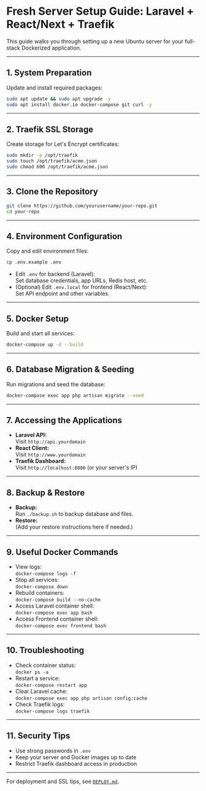 # Fresh Server Setup Guide: Laravel + React/Next + Traefik

This guide walks you through setting up a new Ubuntu server for your full-stack Dockerized application.

---

## 1. System Preparation

Update and install required packages:
```bash
sudo apt update && sudo apt upgrade -y
sudo apt install docker.io docker-compose git curl -y
```

---

## 2. Traefik SSL Storage

Create storage for Let's Encrypt certificates:
```bash
sudo mkdir -p /opt/traefik
sudo touch /opt/traefik/acme.json
sudo chmod 600 /opt/traefik/acme.json
```

---

## 3. Clone the Repository

```bash
git clone https://github.com/yourusername/your-repo.git
cd your-repo
```

---

## 4. Environment Configuration

Copy and edit environment files:
```bash
cp .env.example .env
```
- Edit `.env` for backend (Laravel):  
  Set database credentials, app URLs, Redis host, etc.
- (Optional) Edit `.env.local` for frontend (React/Next):  
  Set API endpoint and other variables.

---

## 5. Docker Setup

Build and start all services:
```bash
docker-compose up -d --build
```

---

## 6. Database Migration & Seeding

Run migrations and seed the database:
```bash
docker-compose exec app php artisan migrate --seed
```

---

## 7. Accessing the Applications

- **Laravel API:**  
  Visit `http://api.yourdomain`
- **React Client:**  
  Visit `http://www.yourdomain`
- **Traefik Dashboard:**  
  Visit `http://localhost:8080` (or your server's IP)

---

## 8. Backup & Restore

- **Backup:**  
  Run `./backup.sh` to backup database and files.
- **Restore:**  
  (Add your restore instructions here if needed.)

---

## 9. Useful Docker Commands

- View logs:  
  `docker-compose logs -f`
- Stop all services:  
  `docker-compose down`
- Rebuild containers:  
  `docker-compose build --no-cache`
- Access Laravel container shell:  
  `docker-compose exec app bash`
- Access Frontend container shell:  
  `docker-compose exec frontend bash`

---

## 10. Troubleshooting

- Check container status:  
  `docker ps -a`
- Restart a service:  
  `docker-compose restart app`
- Clear Laravel cache:  
  `docker-compose exec app php artisan config:cache`
- Check Traefik logs:  
  `docker-compose logs traefik`

---

## 11. Security Tips

- Use strong passwords in `.env`
- Keep your server and Docker images up to date
- Restrict Traefik dashboard access in production

---

For deployment and SSL tips, see [`DEPLOY.md`](DEPLOY.md).